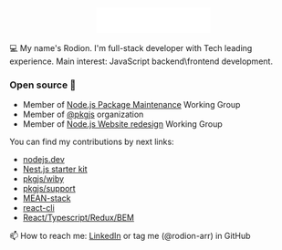 <p align="center"><img src="https://github.com/rodion-arr/rodion-arr/blob/master/logo.svg" width="200px" height="45px"/></p>

💻 My name's Rodion. I'm full-stack developer with Tech leading experience. Main interest: JavaScript backend\frontend development.

### Open source 🤝

- Member of [Node.js Package Maintenance](https://github.com/nodejs/package-maintenance) Working Group
- Member of [@pkgjs](https://github.com/pkgjs) organization
- Member of [Node.js Website redesign](https://github.com/nodejs/nodejs.dev) Working Group

You can find my contributions by next links:
- [nodejs.dev](https://github.com/nodejs/nodejs.dev/commits?author=rodion-arr)
- [Nest.js starter kit](https://github.com/rodion-arr/nestjs-starter-kit)
- [pkgjs/wiby](https://github.com/pkgjs/wiby/commits?author=rodion-arr)
- [pkgjs/support](https://github.com/pkgjs/support/commits?author=rodion-arr)
- [MEAN-stack](https://github.com/rodion-arr/js-fullstack-practice/commits?author=rodion-arr)
- [react-cli](https://github.com/rodion-arr/react-cli/commits?author=rodion-arr)
- [React/Typescript/Redux/BEM](https://github.com/rodion-arr/starwars-react-app)

📫 How to reach me: [LinkedIn](https://www.linkedin.com/in/rodionabdurakhimov/) or tag me (@rodion-arr) in GitHub
